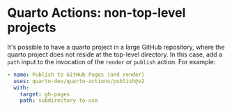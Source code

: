 # Quarto Actions: non-top-level projects

It's possible to have a quarto project in a large GitHub repository, where the quarto project does not reside at the top-level directory. In this case, add a `path` input to the invocation of the `render` or `publish` action. For example:

```yaml
- name: Publish to GitHub Pages (and render)
  uses: quarto-dev/quarto-actions/publish@v2
  with:
    target: gh-pages
    path: subdirectory-to-use
```